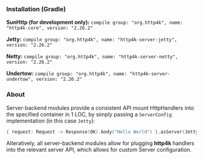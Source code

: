 ### Installation (Gradle)
**SunHttp (for development only):** ```compile group: "org.http4k", name: "http4k-core", version: "2.26.2"```

**Jetty:** ```compile group: "org.http4k", name: "http4k-server-jetty", version: "2.26.2"```

**Netty:** ```compile group: "org.http4k", name: "http4k-server-netty", version: "2.26.2"```

**Undertow:** ```compile group: "org.http4k", name: "http4k-server-undertow", version: "2.26.2"```

### About
Server-backend modules provide a consistent API mount HttpHandlers into the specified container in 1 LOC, by simply passing a `ServerConfig` implementation (in this case `Jetty`):

```kotlin
{ request: Request -> Response(OK).body("Hello World") }.asServer(Jetty(8000)).start().block()
```
Alteratively, all server-backend modules allow for plugging **http4k** handlers into the relevant server API, which allows for custom Server configuration.
